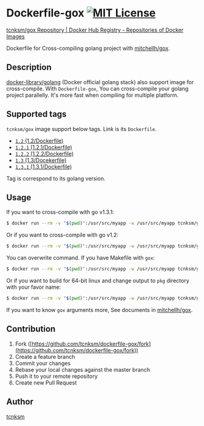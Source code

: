 Dockerfile-gox [![MIT License](http://img.shields.io/badge/license-MIT-blue.svg?style=flat)](https://github.com/tcnksm/dockerfile-gox/blob/master/LICENCE)
====

[tcnksm/gox Repository | Docker Hub Registry - Repositories of Docker Images](https://registry.hub.docker.com/u/tcnksm/gox/)

Dockerfile for Cross-compiling golang project with [mitchellh/gox](https://github.com/mitchellh/gox).

## Description

[docker-library/golang](https://github.com/docker-library/golang) (Docker official golang stack) also support image for cross-compile. With `Dockerfile-gox`, You can cross-compile your golang project parallelly. It's more fast when compiling for multiple platform.

## Supported tags

`tcnksm/gox` image support below tags. Link is its `Dockerfile`. 

- [`1.2` (1.2/Dockerfile)](https://github.com/tcnksm/dockerfile-gox/blob/master/1.2/Dockerfile)
- [`1.2.1` (1.2.1/Dockerfile)](https://github.com/tcnksm/dockerfile-gox/blob/master/1.2.1/Dockerfile)
- [`1.2.2` (1.2.2/Dockerfile)](https://github.com/tcnksm/dockerfile-gox/blob/master/1.2.2/Dockerfile)
- [`1.3` (1.3/Docekerfile)](https://github.com/tcnksm/dockerfile-gox/blob/master/1.3/Dockerfile)
- [`1.3.1` (1.3.1/Dockerfile)](https://github.com/tcnksm/dockerfile-gox/blob/master/1.3.1/Dockerfile)

Tag is correspond to its golang version. 

## Usage

If you want to cross-compile with go v1.3.1:

```bash
$ docker run --rm -v "$(pwd)":/usr/src/myapp -w /usr/src/myapp tcnksm/gox:1.3.1 
```

Or if you want to cross-compile with go v1.2:

```bash
$ docker run --rm -v "$(pwd)":/usr/src/myapp -w /usr/src/myapp tcnksm/gox:1.2 
```

You can overwrite command. If you have Makefile with `gox`:

```bash
$ docker run --rm -v "$(pwd)":/usr/src/myapp -w /usr/src/myapp tcnksm/gox:1.3.1 make 
```

Or if you want to build for 64-bit linux and change output to `pkg` directory with your favor name:

```bash
$ docker run --rm -v "$(pwd)":/usr/src/myapp -w /usr/src/myapp tcnksm/gox:1.3.1 gox -osarch="linux/amd64" -output "pkg/{{.OS}}_{{.Arch}}/{{.Dir}}"
```

If you want to know `gox` arguments more, See documents in [mitchellh/gox](https://github.com/mitchellh/gox). 

## Contribution

1. Fork ([https://github.com/tcnksm/dockerfile-gox/fork](https://github.com/tcnksm/dockerfile-gox/fork))
1. Create a feature branch
1. Commit your changes
1. Rebase your local changes against the master branch
1. Push it to your remote repository
1. Create new Pull Request

## Author

[tcnksm](https://github.com/tcnksm)
